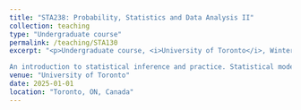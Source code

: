 ```yaml
---
title: "STA238: Probability, Statistics and Data Analysis II"
collection: teaching
type: "Undergraduate course"
permalink: /teaching/STA130
excerpt: "<p>Undergraduate course, <i>University of Toronto</i>, Winter 2025 </p>

An introduction to statistical inference and practice. Statistical models and parameters, estimators of parameters and their statistical properties, methods of estimation, confidence intervals, hypothesis testing, likelihood function, the linear model. Use of statistical computation for data analysis and simulation."
venue: "University of Toronto"
date: 2025-01-01
location: "Toronto, ON, Canada"
---
```

